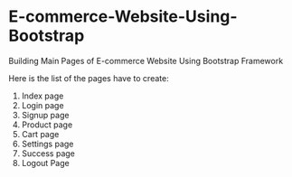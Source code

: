 # E-commerce-Website-Using-Bootstrap
Building Main Pages of E-commerce Website Using Bootstrap Framework

Here is the list of the pages have to create:
  1. Index page
  2. Login page
  3. Signup page
  4. Product page
  5. Cart page
  6. Settings page
  7. Success page
  8. Logout Page
  
 

